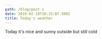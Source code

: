 ```yaml
---
path: /blog/post-1
date: 2019-02-18T16:33:07.500Z
title: Today's weather
---
```

Today it's nice and sunny outside but still cold
